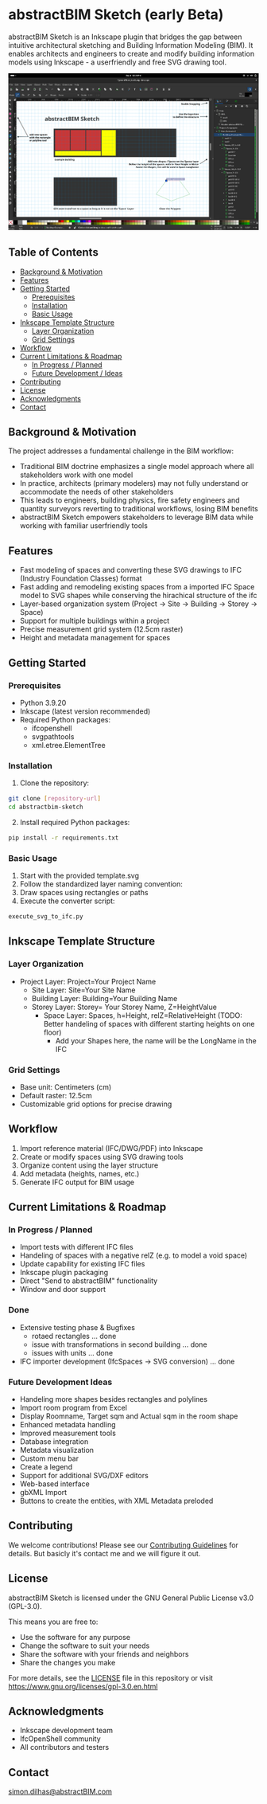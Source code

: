 # abstractBIM Sketch (early Beta)

abstractBIM Sketch is an Inkscape plugin that bridges the gap between intuitive architectural sketching and Building Information Modeling (BIM). It enables architects and engineers to create and modify building information models using Inkscape - a userfriendly and free SVG drawing tool.

![Inkscape](help/help_inkscape.png)


## Table of Contents

- [Background & Motivation](#background--motivation)
- [Features](#features)
- [Getting Started](#getting-started)
  - [Prerequisites](#prerequisites)
  - [Installation](#installation)
  - [Basic Usage](#basic-usage)
- [Inkscape Template Structure](#inkscape-template-structure)
  - [Layer Organization](#layer-organization)
  - [Grid Settings](#grid-settings)
- [Workflow](#workflow)
- [Current Limitations & Roadmap](#current-limitations--roadmap)
  - [In Progress / Planned](#in-progress)
  - [Future Development / Ideas](#future-development)
- [Contributing](#contributing)
- [License](#license)
- [Acknowledgments](#acknowledgments)
- [Contact](#contact)



## Background & Motivation

The project addresses a fundamental challenge in the BIM workflow:

- Traditional BIM doctrine emphasizes a single model approach where all stakeholders work with one model
- In practice, architects (primary modelers) may not fully understand or accommodate the needs of other stakeholders
- This leads to engineers, building physics, fire safety engineers and quantity surveyors reverting to traditional workflows, losing BIM benefits
- abstractBIM Sketch empowers stakeholders to leverage BIM data while working with familiar  userfriendly tools

## Features

- Fast modeling of spaces and converting these SVG drawings to IFC (Industry Foundation Classes) format
- Fast adding and remodeling existing spaces from a imported IFC Space model to SVG shapes while conserving the hirachical structure of the ifc
- Layer-based organization system (Project → Site → Building → Storey → Space)
- Support for multiple buildings within a project
- Precise measurement grid system (12.5cm raster)
- Height and metadata management for spaces

## Getting Started

### Prerequisites

- Python 3.9.20
- Inkscape (latest version recommended)
- Required Python packages:
  - ifcopenshell
  - svgpathtools
  - xml.etree.ElementTree

### Installation

1. Clone the repository:
```bash
git clone [repository-url]
cd abstractbim-sketch
```

2. Install required Python packages:
```bash
pip install -r requirements.txt
```

### Basic Usage

1. Start with the provided template.svg
2. Follow the standardized layer naming convention:
3. Draw spaces using rectangles or paths
4. Execute the converter script:

```bash
execute_svg_to_ifc.py
```

## Inkscape Template Structure

### Layer Organization
  - Project Layer: Project=Your Project Name
    - Site Layer: Site=Your Site Name
     - Building Layer: Building=Your Building Name
      - Storey Layer: Storey= Your Storey Name, Z=HeightValue 
        - Space Layer: Spaces, h=Height, relZ=RelativeHeight (TODO: Better handeling of spaces with different starting heights on one floor)
          - Add your Shapes here, the name will be the LongName in the IFC

### Grid Settings
- Base unit: Centimeters (cm)
- Default raster: 12.5cm
- Customizable grid options for precise drawing

## Workflow

1. Import reference material (IFC/DWG/PDF) into Inkscape
2. Create or modify spaces using SVG drawing tools
3. Organize content using the layer structure
4. Add metadata (heights, names, etc.)
5. Generate IFC output for BIM usage

## Current Limitations & Roadmap

### In Progress / Planned
- Import tests with different IFC files
- Handeling of spaces with a negative relZ (e.g. to model a void space)
- Update capability for existing IFC files
- Inkscape plugin packaging
- Direct "Send to abstractBIM" functionality
- Window and door support

### Done
- Extensive testing phase & Bugfixes
    - rotaed rectangles ... done
    - issue with transformations in second building ... done
    - issues with units ... done
- IFC importer development (IfcSpaces → SVG conversion) ... done

### Future Development Ideas
- Handeling more shapes besides rectangles and polylines
- Import room program from Excel
- Display Roomname, Target sqm and Actual sqm in the room shape
- Enhanced metadata handling
- Improved measurement tools
- Database integration
- Metadata visualization
- Custom menu bar
- Create a legend
- Support for additional SVG/DXF editors
- Web-based interface
- gbXML Import
- Buttons to create the entities, with XML Metadata preloded

## Contributing

We welcome contributions! Please see our [Contributing Guidelines](CONTRIBUTING.md) for details. But basicly it's contact me and we will figure it out.

## License

abstractBIM Sketch is licensed under the GNU General Public License v3.0 (GPL-3.0).

This means you are free to:
- Use the software for any purpose
- Change the software to suit your needs
- Share the software with your friends and neighbors
- Share the changes you make

For more details, see the [LICENSE](LICENSE) file in this repository or visit https://www.gnu.org/licenses/gpl-3.0.en.html

## Acknowledgments

- Inkscape development team
- IfcOpenShell community
- All contributors and testers

## Contact

simon.dilhas@abstractBIM.com